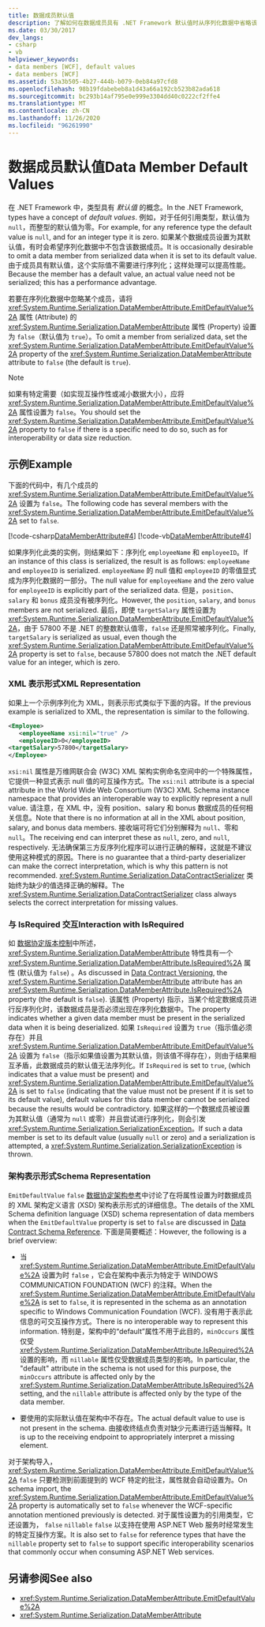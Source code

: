 ```yaml
---
title: 数据成员默认值
description: 了解如何在数据成员具有 .NET Framework 默认值时从序列化数据中省略该数据成员。 WCF 可以通过不序列化默认值来提高性能。
ms.date: 03/30/2017
dev_langs:
- csharp
- vb
helpviewer_keywords:
- data members [WCF], default values
- data members [WCF]
ms.assetid: 53a3b505-4b27-444b-b079-0eb84a97cfd8
ms.openlocfilehash: 98b19fdabebeb8a1d43a66a192cb523b82ada618
ms.sourcegitcommit: bc293b14af795e0e999e3304dd40c0222cf2ffe4
ms.translationtype: MT
ms.contentlocale: zh-CN
ms.lasthandoff: 11/26/2020
ms.locfileid: "96261990"
---
```

# <a name="data-member-default-values"></a><span data-ttu-id="c7072-104">数据成员默认值</span><span class="sxs-lookup"><span data-stu-id="c7072-104">Data Member Default Values</span></span>

<span data-ttu-id="c7072-105">在 .NET Framework 中，类型具有 *默认值* 的概念。</span><span class="sxs-lookup"><span data-stu-id="c7072-105">In the .NET Framework, types have a concept of *default values*.</span></span> <span data-ttu-id="c7072-106">例如，对于任何引用类型，默认值为 `null`，而整型的默认值为零。</span><span class="sxs-lookup"><span data-stu-id="c7072-106">For example, for any reference type the default value is `null`, and for an integer type it is zero.</span></span> <span data-ttu-id="c7072-107">如果某个数据成员设置为其默认值，有时会希望序列化数据中不包含该数据成员。</span><span class="sxs-lookup"><span data-stu-id="c7072-107">It is occasionally desirable to omit a data member from serialized data when it is set to its default value.</span></span> <span data-ttu-id="c7072-108">由于成员具有默认值，这个实际值不需要进行序列化；这样处理可以提高性能。</span><span class="sxs-lookup"><span data-stu-id="c7072-108">Because the member has a default value, an actual value need not be serialized; this has a performance advantage.</span></span>  
  
 <span data-ttu-id="c7072-109">若要在序列化数据中忽略某个成员，请将 <xref:System.Runtime.Serialization.DataMemberAttribute.EmitDefaultValue%2A> 属性 (Attribute) 的 <xref:System.Runtime.Serialization.DataMemberAttribute> 属性 (Property) 设置为 `false`（默认值为 `true`）。</span><span class="sxs-lookup"><span data-stu-id="c7072-109">To omit a member from serialized data, set the <xref:System.Runtime.Serialization.DataMemberAttribute.EmitDefaultValue%2A> property of the <xref:System.Runtime.Serialization.DataMemberAttribute> attribute to `false` (the default is `true`).</span></span>  
  
> [!NOTE]
> <span data-ttu-id="c7072-110">如果有特定需要（如实现互操作性或减小数据大小），应将 <xref:System.Runtime.Serialization.DataMemberAttribute.EmitDefaultValue%2A> 属性设置为 `false`。</span><span class="sxs-lookup"><span data-stu-id="c7072-110">You should set the <xref:System.Runtime.Serialization.DataMemberAttribute.EmitDefaultValue%2A> property to `false` if there is a specific need to do so, such as for interoperability or data size reduction.</span></span>  
  
## <a name="example"></a><span data-ttu-id="c7072-111">示例</span><span class="sxs-lookup"><span data-stu-id="c7072-111">Example</span></span>  

 <span data-ttu-id="c7072-112">下面的代码中，有几个成员的 <xref:System.Runtime.Serialization.DataMemberAttribute.EmitDefaultValue%2A> 设置为 `false`。</span><span class="sxs-lookup"><span data-stu-id="c7072-112">The following code has several members with the <xref:System.Runtime.Serialization.DataMemberAttribute.EmitDefaultValue%2A> set to `false`.</span></span>  
  
 [!code-csharp[DataMemberAttribute#4](../../../../samples/snippets/csharp/VS_Snippets_CFX/datamemberattribute/cs/overview.cs#4)]
 [!code-vb[DataMemberAttribute#4](../../../../samples/snippets/visualbasic/VS_Snippets_CFX/datamemberattribute/vb/overview.vb#4)]  
  
 <span data-ttu-id="c7072-113">如果序列化此类的实例，则结果如下：序列化 `employeeName` 和 `employeeID`。</span><span class="sxs-lookup"><span data-stu-id="c7072-113">If an instance of this class is serialized, the result is as follows: `employeeName` and `employeeID` is serialized.</span></span> <span data-ttu-id="c7072-114">`employeeName` 的 null 值和 `employeeID` 的零值显式成为序列化数据的一部分。</span><span class="sxs-lookup"><span data-stu-id="c7072-114">The null value for `employeeName` and the zero value for `employeeID` is explicitly part of the serialized data.</span></span> <span data-ttu-id="c7072-115">但是，`position`、`salary` 和 `bonus` 成员没有被序列化。</span><span class="sxs-lookup"><span data-stu-id="c7072-115">However, the `position`, `salary`, and `bonus` members are not serialized.</span></span> <span data-ttu-id="c7072-116">最后，即使 `targetSalary` 属性设置为 <xref:System.Runtime.Serialization.DataMemberAttribute.EmitDefaultValue%2A>，由于 57800 不是 .NET 的整数默认值零，`false` 还是照常被序列化。</span><span class="sxs-lookup"><span data-stu-id="c7072-116">Finally, `targetSalary` is serialized as usual, even though the <xref:System.Runtime.Serialization.DataMemberAttribute.EmitDefaultValue%2A> property is set to `false`, because 57800 does not match the .NET default value for an integer, which is zero.</span></span>  
  
### <a name="xml-representation"></a><span data-ttu-id="c7072-117">XML 表示形式</span><span class="sxs-lookup"><span data-stu-id="c7072-117">XML Representation</span></span>  

 <span data-ttu-id="c7072-118">如果上一个示例序列化为 XML，则表示形式类似于下面的内容。</span><span class="sxs-lookup"><span data-stu-id="c7072-118">If the previous example is serialized to XML, the representation is similar to the following.</span></span>  
  
```xml  
<Employee>  
   <employeeName xsi:nil="true" />  
   <employeeID>0</employeeID>  
<targetSalary>57800</targetSalary>  
</Employee>  
```  
  
 <span data-ttu-id="c7072-119">`xsi:nil` 属性是万维网联合会 (W3C) XML 架构实例命名空间中的一个特殊属性，它提供一种显式表示 null 值的可互操作方式。</span><span class="sxs-lookup"><span data-stu-id="c7072-119">The `xsi:nil` attribute is a special attribute in the World Wide Web Consortium (W3C) XML Schema instance namespace that provides an interoperable way to explicitly represent a null value.</span></span> <span data-ttu-id="c7072-120">请注意，在 XML 中，没有 position、salary 和 bonus 数据成员的任何相关信息。</span><span class="sxs-lookup"><span data-stu-id="c7072-120">Note that there is no information at all in the XML about position, salary, and bonus data members.</span></span> <span data-ttu-id="c7072-121">接收端可将它们分别解释为 `null`、零和 `null`。</span><span class="sxs-lookup"><span data-stu-id="c7072-121">The receiving end can interpret these as `null`, zero, and `null`, respectively.</span></span> <span data-ttu-id="c7072-122">无法确保第三方反序列化程序可以进行正确的解释，这就是不建议使用这种模式的原因。</span><span class="sxs-lookup"><span data-stu-id="c7072-122">There is no guarantee that a third-party deserializer can make the correct interpretation, which is why this pattern is not recommended.</span></span> <span data-ttu-id="c7072-123"><xref:System.Runtime.Serialization.DataContractSerializer> 类始终为缺少的值选择正确的解释。</span><span class="sxs-lookup"><span data-stu-id="c7072-123">The <xref:System.Runtime.Serialization.DataContractSerializer> class always selects the correct interpretation for missing values.</span></span>  
  
### <a name="interaction-with-isrequired"></a><span data-ttu-id="c7072-124">与 IsRequired 交互</span><span class="sxs-lookup"><span data-stu-id="c7072-124">Interaction with IsRequired</span></span>  

 <span data-ttu-id="c7072-125">如 [数据协定版本控制](data-contract-versioning.md)中所述， <xref:System.Runtime.Serialization.DataMemberAttribute> 特性具有一个 <xref:System.Runtime.Serialization.DataMemberAttribute.IsRequired%2A> 属性 (默认值为 `false`) 。</span><span class="sxs-lookup"><span data-stu-id="c7072-125">As discussed in [Data Contract Versioning](data-contract-versioning.md), the <xref:System.Runtime.Serialization.DataMemberAttribute> attribute has an <xref:System.Runtime.Serialization.DataMemberAttribute.IsRequired%2A> property (the default is `false`).</span></span> <span data-ttu-id="c7072-126">该属性 (Property) 指示，当某个给定数据成员进行反序列化时，该数据成员是否必须出现在序列化数据中。</span><span class="sxs-lookup"><span data-stu-id="c7072-126">The property indicates whether a given data member must be present in the serialized data when it is being deserialized.</span></span> <span data-ttu-id="c7072-127">如果 `IsRequired` 设置为 `true`（指示值必须存在）并且 <xref:System.Runtime.Serialization.DataMemberAttribute.EmitDefaultValue%2A> 设置为 `false`（指示如果值设置为其默认值，则该值不得存在），则由于结果相互矛盾，此数据成员的默认值无法序列化。</span><span class="sxs-lookup"><span data-stu-id="c7072-127">If `IsRequired` is set to `true`, (which indicates that a value must be present) and <xref:System.Runtime.Serialization.DataMemberAttribute.EmitDefaultValue%2A> is set to `false` (indicating that the value must not be present if it is set to its default value), default values for this data member cannot be serialized because the results would be contradictory.</span></span> <span data-ttu-id="c7072-128">如果这样的一个数据成员被设置为其默认值（通常为 `null` 或零）并且尝试进行序列化，则会引发 <xref:System.Runtime.Serialization.SerializationException>。</span><span class="sxs-lookup"><span data-stu-id="c7072-128">If such a data member is set to its default value (usually `null` or zero) and a serialization is attempted, a <xref:System.Runtime.Serialization.SerializationException> is thrown.</span></span>  
  
### <a name="schema-representation"></a><span data-ttu-id="c7072-129">架构表示形式</span><span class="sxs-lookup"><span data-stu-id="c7072-129">Schema Representation</span></span>  

 <span data-ttu-id="c7072-130">`EmitDefaultValue` `false` [数据协定架构参考](data-contract-schema-reference.md)中讨论了在将属性设置为时数据成员的 XML 架构定义语言 (XSD) 架构表示形式的详细信息。</span><span class="sxs-lookup"><span data-stu-id="c7072-130">The details of the XML Schema definition language (XSD) schema representation of data members when the `EmitDefaultValue` property is set to `false` are discussed in [Data Contract Schema Reference](data-contract-schema-reference.md).</span></span> <span data-ttu-id="c7072-131">下面是简要概述：</span><span class="sxs-lookup"><span data-stu-id="c7072-131">However, the following is a brief overview:</span></span>  
  
- <span data-ttu-id="c7072-132">当 <xref:System.Runtime.Serialization.DataMemberAttribute.EmitDefaultValue%2A> 设置为时 `false` ，它会在架构中表示为特定于 WINDOWS COMMUNICATION FOUNDATION (WCF) 的注释。</span><span class="sxs-lookup"><span data-stu-id="c7072-132">When the <xref:System.Runtime.Serialization.DataMemberAttribute.EmitDefaultValue%2A> is set to `false`, it is represented in the schema as an annotation specific to Windows Communication Foundation (WCF).</span></span> <span data-ttu-id="c7072-133">没有用于表示此信息的可交互操作方式。</span><span class="sxs-lookup"><span data-stu-id="c7072-133">There is no interoperable way to represent this information.</span></span> <span data-ttu-id="c7072-134">特别是，架构中的“default”属性不用于此目的，`minOccurs` 属性仅受 <xref:System.Runtime.Serialization.DataMemberAttribute.IsRequired%2A> 设置的影响，而 `nillable` 属性仅受数据成员类型的影响。</span><span class="sxs-lookup"><span data-stu-id="c7072-134">In particular, the "default" attribute in the schema is not used for this purpose, the `minOccurs` attribute is affected only by the <xref:System.Runtime.Serialization.DataMemberAttribute.IsRequired%2A> setting, and the `nillable` attribute is affected only by the type of the data member.</span></span>  
  
- <span data-ttu-id="c7072-135">要使用的实际默认值在架构中不存在。</span><span class="sxs-lookup"><span data-stu-id="c7072-135">The actual default value to use is not present in the schema.</span></span> <span data-ttu-id="c7072-136">由接收终结点负责对缺少元素进行适当解释。</span><span class="sxs-lookup"><span data-stu-id="c7072-136">It is up to the receiving endpoint to appropriately interpret a missing element.</span></span>  
  
 <span data-ttu-id="c7072-137">对于架构导入， <xref:System.Runtime.Serialization.DataMemberAttribute.EmitDefaultValue%2A> `false` 只要检测到前面提到的 WCF 特定的批注，属性就会自动设置为。</span><span class="sxs-lookup"><span data-stu-id="c7072-137">On schema import, the <xref:System.Runtime.Serialization.DataMemberAttribute.EmitDefaultValue%2A> property is automatically set to `false` whenever the WCF-specific annotation mentioned previously is detected.</span></span> <span data-ttu-id="c7072-138">对于属性设置为的引用类型，它还设置为， `false` `nillable` `false` 以支持在使用 ASP.NET Web 服务时经常发生的特定互操作方案。</span><span class="sxs-lookup"><span data-stu-id="c7072-138">It is also set to `false` for reference types that have the `nillable` property set to `false` to support specific interoperability scenarios that commonly occur when consuming ASP.NET Web services.</span></span>  
  
## <a name="see-also"></a><span data-ttu-id="c7072-139">另请参阅</span><span class="sxs-lookup"><span data-stu-id="c7072-139">See also</span></span>

- <xref:System.Runtime.Serialization.DataMemberAttribute.EmitDefaultValue%2A>
- <xref:System.Runtime.Serialization.DataMemberAttribute>
